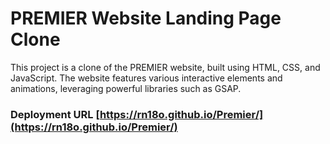 # PREMIER Website Landing Page Clone
This project is a clone of the PREMIER website, built using HTML, CSS, and JavaScript. The website features various interactive elements and animations, leveraging powerful libraries such as GSAP.

### Deployment URL [https://rn18o.github.io/Premier/](https://rn18o.github.io/Premier/)
